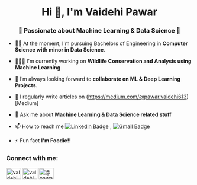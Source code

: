 <h1 align="center">Hi 👋, I'm Vaidehi Pawar</h1>
<h3 align="center">🚀 Passionate about Machine Learning & Data Science 🚀</h3>

- 👩‍🎓 At the moment, I'm pursuing Bachelors of Engineering in **Computer Science with minor in Data Science**.
  
- 👩🏻‍💻 I'm currently working on **Wildlife Conservation and Analysis using Machine Learning**

- 👯 I’m always looking forward to **collaborate on ML & Deep Learning Projects.**

- 📝 I regularly write articles on (https://medium.com/@pawar.vaidehi613)[Medium]

- 💬 Ask me about **Machine Learning & Data Science related stuff**

- 📫 How to reach me [![Linkedin Badge](https://img.shields.io/badge/-LinkedIn-blue?style=flat-square&logo=Linkedin&logoColor=white&link=)](https://www.linkedin.com/in/vaidehi-pawar-10b48b213/) 
, [![Gmail Badge](https://img.shields.io/badge/-Gmail-c14438?style=flat-square&logo=Gmail&logoColor=white&link=mailto:shuklaraghav321.com)](mailto:pawar.vaidehi613@gmail.com)

- ⚡ Fun fact **I'm Foodie!!**

<h3 align="left">Connect with me:</h3>
<p align="left">
<a href="https://twitter.com/vaidehi613" target="blank"><img align="center" src="https://raw.githubusercontent.com/rahuldkjain/github-profile-readme-generator/master/src/images/icons/Social/twitter.svg" alt="vaidehi613" height="30" width="40" /></a>
<a href="https://www.linkedin.com/in/vaidehi-pawar-10b48b213/ " target="blank"><img align="center" src="https://raw.githubusercontent.com/rahuldkjain/github-profile-readme-generator/master/src/images/icons/Social/linked-in-alt.svg" alt="vaidehi pawar" height="30" width="40" /></a>
<a href="https://medium.com/@pawar.vaidehi613" target="blank"><img align="center" src="https://raw.githubusercontent.com/rahuldkjain/github-profile-readme-generator/master/src/images/icons/Social/medium.svg" alt="@pawar vaidehi" height="30" width="40" /></a>
</p>


